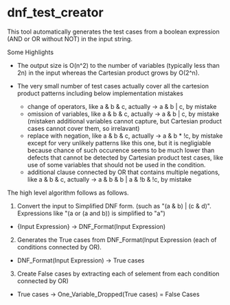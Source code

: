 # dnf_test_creator

This tool automatically generates the test cases from a boolean expression (AND or OR without NOT) in the input string.

Some Highlights
- The output size is O(n^2) to the number of variables (typically less than 2n) in the input whereas the Cartesian product grows by O(2^n).

- The very small number of test cases actually cover all the cartesion product patterns including below implementation mistakes
  - change of operators, like a & b & c, actually -> a & b | c, by mistake
  - omission of variables, like a & b & c, actually -> a & b | c, by mistake (mistaken additional variables cannot capture, but Cartesian product cases cannot cover them, so irrelavant)
  - replace with negation, like a & b & c, actually -> a & b * !c, by mistake
except for very unlikely patterns like this one, but it is negligiable because chance of such occurence seems to be much lower than defects that cannot be detected by Cartesian product test cases, like use of some variables that should not be used in the condition.
  - additional clause connected by OR that contains multiple negations, like a & b & c, actually -> a & b & b | a & !b & !c, by mistake
 
The high level algorithm follows as follows.

1. Convert the input to Simplified DNF form. (such as "(a & b) | (c & d)".  Expressions like "(a or (a and b)) is simplified to "a")

- {Input Expression} -> DNF_Format(Input Expression)

2. Generates the True cases from DNF_Format(Input Expression (each of conditions connected by OR).

- DNF_Format(Input Expression) -> True cases

3. Create False cases by extracting each of selement from each condition connected by OR)

- True cases -> One_Variable_Dropped(True cases) = False Cases
